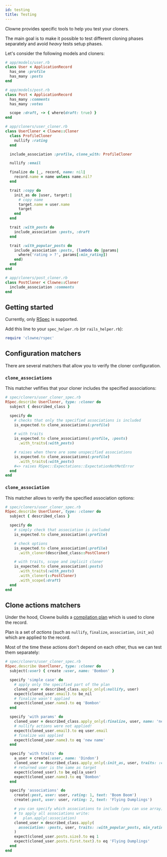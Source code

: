 ```yaml
---
id: testing
title: Testing
---
```


Clowne provides specific tools to help you test your cloners.

The main goal is to make it possible to test different cloning phases separately and avoid _heavy_ tests setup phases.

Let's consider the following models and cloners:

```ruby
# app/models/user.rb
class User < ApplicationRecord
  has_one :profile
  has_many :posts
end

# app/models/post.rb
class Post < ApplicationRecord
  has_many :comments
  has_many :votes

  scope :draft, -> { where(draft: true) }
end

# app/cloners/user_cloner.rb
class UserCloner < Clowne::Cloner
  class ProfileCloner
    nullify :rating
  end

  include_association :profile, clone_with: ProfileCloner

  nullify :email

  finalize do |_, record, name: nil|
    record.name = name unless name.nil?
  end

  trait :copy do
    init_as do |user, target:|
      # copy name
      target.name = user.name
      target
    end
  end

  trait :with_posts do
    include_association :posts, :draft
  end

  trait :with_popular_posts do
    include_association :posts, (lambda do |params|
      where('rating > ?', params[:min_rating])
    end)
  end
end

# app/cloners/post_cloner.rb
class PostCloner < Clowne::Cloner
  include_association :comments
end
```

## Getting started

Currently, only [RSpec](http://rspec.info/) is supported.

Add this line to your `spec_helper.rb` (or `rails_helper.rb`):

```ruby
require 'clowne/rspec'
```

## Configuration matchers

There are several matchers that allow you to verify the cloner configuration.

### `clone_associations`

This matcher vefifies that your cloner includes the specified associations:

```ruby
# spec/cloners/user_cloner_spec.rb
RSpec.describe UserCloner, type: :cloner do
  subject { described_class }

  specify do
    # checks that only the specified associations is included
    is_expected.to clone_associations(:profile)

    # with traits
    is_expected.to clone_associations(:profile, :posts)
      .with_traits(:with_posts)

    # raises when there are some unspecified associations
    is_expected.to clone_associations(:profile)
      .with_traits(:with_posts)
    #=> raises RSpec::Expectations::ExpectationNotMetError
  end
end
```

### `clone_association`

This matcher allows to verify the specified association options:

```ruby
# spec/cloners/user_cloner_spec.rb
RSpec.describe UserCloner, type: :cloner do
  subject { described_class }

  specify do
    # simply check that association is included
    is_expected.to clone_association(:profile)

    # check options
    is_expected.to clone_association(:profile)
      .with_cloner(described_class::PostCloner)

    # with traits, scope and implicit cloner
    is_expected.to clone_association(:posts)
      .with_traits(:with_posts)
      .with_cloner(::PostCloner)
      .with_scope(:draft)
  end
end
```

## Clone actions matchers

Under the hood, Clowne builds a [compilation plan](architecture.md) which is used to clone the record.

Plan is a set of _actions_ (such as `nullify`, `finalize`, `association`, `init_as`) which are applied to the record.

Most of the time these actions don't depend on each other, thus we can test them separately:

```ruby
# spec/cloners/user_cloner_spec.rb
RSpec.describe UserCloner, type: :cloner do
  subject(:user) { create :user, name: 'Bombon' }

  specify 'simple case' do
    # apply only the specified part of the plan
    cloned_user = described_class.apply_only(:nullify, user)
    expect(cloned_user.email).to be_nil
    # finalize wasn't applied
    expect(cloned_user.name).to eq 'Bombon'
  end

  specify 'with params' do
    cloned_user = described_class.apply_only(:finalize, user, name: 'new name')
    # nullify actions were not applied!
    expect(cloned_user.email).to eq user.email
    # finalize was applied
    expect(cloned_user.name).to eq 'new name'
  end

  specify 'with traits' do
    a_user = create(:user, name: 'Dindon')
    cloned_user = described_class.apply_only(:init_as, user, traits: :copy, target: a_user)
    # returned user is the same as target
    expect(cloned_user).to be_eql(a_user)
    expect(cloned_user.name).to eq 'Bombon'
  end

  specify 'associations' do
    create(:post, user: user, rating: 1, text: 'Boom Boom')
    create(:post, user: user, rating: 2, text: 'Flying Dumplings')

    # you can specify which associations to include (you can use array)
    # to apply all associations write:
    #   plan.apply(:association)
    cloned_user = described_class.apply(
      association: :posts, user, traits: :with_popular_posts, min_rating: 1
    )
    expect(cloned_user.posts.size).to eq 1
    expect(cloned_user.posts.first.text).to eq 'Flying Dumplings'
  end
end
```

